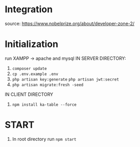 # Integration
source: https://www.nobelprize.org/about/developer-zone-2/

# Initialization

run XAMPP -> apache and mysql
IN SERVER DIRECTORY:
1. ```composer update```
2. ```cp .env.example .env```
3. ```php artisan key:generate```
   ```php artisan jwt:secret```
4. ```php artisan migrate:fresh -seed```


IN CLIENT DIRECTORY
1. ```npm install ka-table --force```
# START

1. In root directory run ```npm start```
